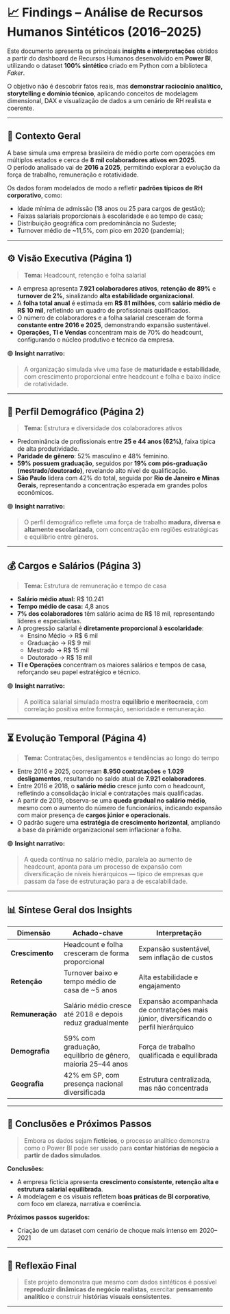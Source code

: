 # 📈 Findings – Análise de Recursos Humanos Sintéticos (2016–2025)

Este documento apresenta os principais **insights e interpretações** obtidos a partir do dashboard de Recursos Humanos desenvolvido em **Power BI**, utilizando o dataset **100% sintético** criado em Python com a biblioteca *Faker*.

O objetivo não é descobrir fatos reais, mas **demonstrar raciocínio analítico, storytelling e domínio técnico**, aplicando conceitos de modelagem dimensional, DAX e visualização de dados a um cenário de RH realista e coerente.

---

## 🧭 Contexto Geral

A base simula uma empresa brasileira de médio porte com operações em múltiplos estados e cerca de **8 mil colaboradores ativos em 2025**.  
O período analisado vai de **2016 a 2025**, permitindo explorar a evolução da força de trabalho, remuneração e rotatividade.

Os dados foram modelados de modo a refletir **padrões típicos de RH corporativo**, como:
- Idade mínima de admissão (18 anos ou 25 para cargos de gestão);
- Faixas salariais proporcionais à escolaridade e ao tempo de casa;
- Distribuição geográfica com predominância no Sudeste;
- Turnover médio de ~11,5%, com pico em 2020 (pandemia);

---

## ⚙️ Visão Executiva (Página 1)

> **Tema:** Headcount, retenção e folha salarial

- A empresa apresenta **7.921 colaboradores ativos**, **retenção de 89%** e **turnover de 2%**, sinalizando **alta estabilidade organizacional**.  
- A **folha total anual** é estimada em **R$ 81 milhões**, com **salário médio de R$ 10 mil**, refletindo um quadro de profissionais qualificados.  
- O número de colaboradores e a folha salarial cresceram de forma **constante entre 2016 e 2025**, demonstrando expansão sustentável.  
- **Operações, TI e Vendas** concentram mais de 70% do headcount, configurando o núcleo produtivo e técnico da empresa.

🟢 **Insight narrativo:**  
> A organização simulada vive uma fase de **maturidade e estabilidade**, com crescimento proporcional entre headcount e folha e baixo índice de rotatividade.

---

## 👥 Perfil Demográfico (Página 2)

> **Tema:** Estrutura e diversidade dos colaboradores ativos

- Predominância de profissionais entre **25 e 44 anos (62%)**, faixa típica de alta produtividade.  
- **Paridade de gênero**: 52% masculino e 48% feminino.  
- **59% possuem graduação**, seguidos por **19% com pós-graduação (mestrado/doutorado)**, revelando alto nível de qualificação.  
- **São Paulo** lidera com 42% do total, seguida por **Rio de Janeiro e Minas Gerais**, representando a concentração esperada em grandes polos econômicos.

🟢 **Insight narrativo:**  
> O perfil demográfico reflete uma força de trabalho **madura, diversa e altamente escolarizada**, com concentração em regiões estratégicas e equilíbrio entre gêneros.

---

## 💰 Cargos e Salários (Página 3)

> **Tema:** Estrutura de remuneração e tempo de casa

- **Salário médio atual:** R$ 10.241  
- **Tempo médio de casa:** 4,8 anos  
- **7% dos colaboradores** têm salário acima de R$ 18 mil, representando líderes e especialistas.  
- A progressão salarial é **diretamente proporcional à escolaridade**:  
  - Ensino Médio → R$ 6 mil  
  - Graduação → R$ 9 mil  
  - Mestrado → R$ 15 mil  
  - Doutorado → R$ 18 mil  
- **TI e Operações** concentram os maiores salários e tempos de casa, reforçando seu papel estratégico e técnico.

🟢 **Insight narrativo:**  
> A política salarial simulada mostra **equilíbrio e meritocracia**, com correlação positiva entre formação, senioridade e remuneração.

---

## ⏳ Evolução Temporal (Página 4)

> **Tema:** Contratações, desligamentos e tendências ao longo do tempo

- Entre 2016 e 2025, ocorreram **8.950 contratações** e **1.029 desligamentos**, resultando no saldo atual de **7.921 colaboradores**.  
- Entre 2016 e 2018, o **salário médio** cresce junto com o headcount, refletindo a consolidação inicial e contratações mais qualificadas.  
- A partir de 2019, observa-se uma **queda gradual no salário médio**, mesmo com o aumento do número de funcionários, indicando expansão com maior presença de **cargos júnior e operacionais**.
- O padrão sugere uma **estratégia de crescimento horizontal**, ampliando a base da pirâmide organizacional sem inflacionar a folha.

🟢 **Insight narrativo:**  
> A queda contínua no salário médio, paralela ao aumento de headcount, aponta para um processo de expansão com diversificação de níveis hierárquicos — típico de empresas que passam da fase de estruturação para a de escalabilidade.

---

## 📊 Síntese Geral dos Insights

| Dimensão | Achado-chave | Interpretação |
|-----------|---------------|---------------|
| **Crescimento** | Headcount e folha cresceram de forma proporcional | Expansão sustentável, sem inflação de custos |
| **Retenção** | Turnover baixo e tempo médio de casa de ~5 anos | Alta estabilidade e engajamento |
| **Remuneração** | Salário médio cresce até 2018 e depois reduz gradualmente | Expansão acompanhada de contratações mais júnior, diversificando o perfil hierárquico |
| **Demografia** | 59% com graduação, equilíbrio de gênero, maioria 25–44 anos | Força de trabalho qualificada e equilibrada |
| **Geografia** | 42% em SP, com presença nacional diversificada | Estrutura centralizada, mas não concentrada |

---

## 🚀 Conclusões e Próximos Passos

> Embora os dados sejam **fictícios**, o processo analítico demonstra como o Power BI pode ser usado para **contar histórias de negócio a partir de dados simulados**.

**Conclusões:**
- A empresa fictícia apresenta **crescimento consistente, retenção alta e estrutura salarial equilibrada**.  
- A modelagem e os visuais refletem **boas práticas de BI corporativo**, com foco em clareza, narrativa e coerência.

**Próximos passos sugeridos:**
- Criação de um dataset com cenário de choque mais intenso em 2020–2021

---

## 🧠 Reflexão Final

> Este projeto demonstra que mesmo com dados sintéticos é possível **reproduzir dinâmicas de negócio realistas**, exercitar **pensamento analítico** e construir **histórias visuais consistentes**.  

---
